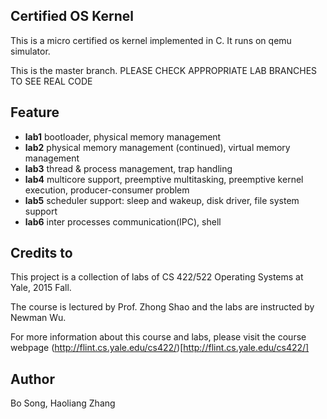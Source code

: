 ## Certified OS Kernel

This is a micro certified os kernel implemented in C. It runs on qemu simulator.

This is the master branch.
PLEASE CHECK APPROPRIATE LAB BRANCHES TO SEE REAL CODE

## Feature

- **lab1** bootloader, physical memory management
- **lab2** physical memory management (continued), virtual memory management
- **lab3** thread & process management, trap handling
- **lab4** multicore support, preemptive multitasking, preemptive kernel execution, producer-consumer problem
- **lab5** scheduler support: sleep and wakeup, disk driver, file system support
- **lab6** inter processes communication(IPC), shell

## Credits to
This project is a collection of labs of CS 422/522 Operating Systems at Yale, 2015 Fall.

The course is lectured by Prof. Zhong Shao and the labs are instructed by Newman Wu.

For more information about this course and labs, please visit the course webpage (http://flint.cs.yale.edu/cs422/)[http://flint.cs.yale.edu/cs422/] 
## Author
Bo Song, Haoliang Zhang
